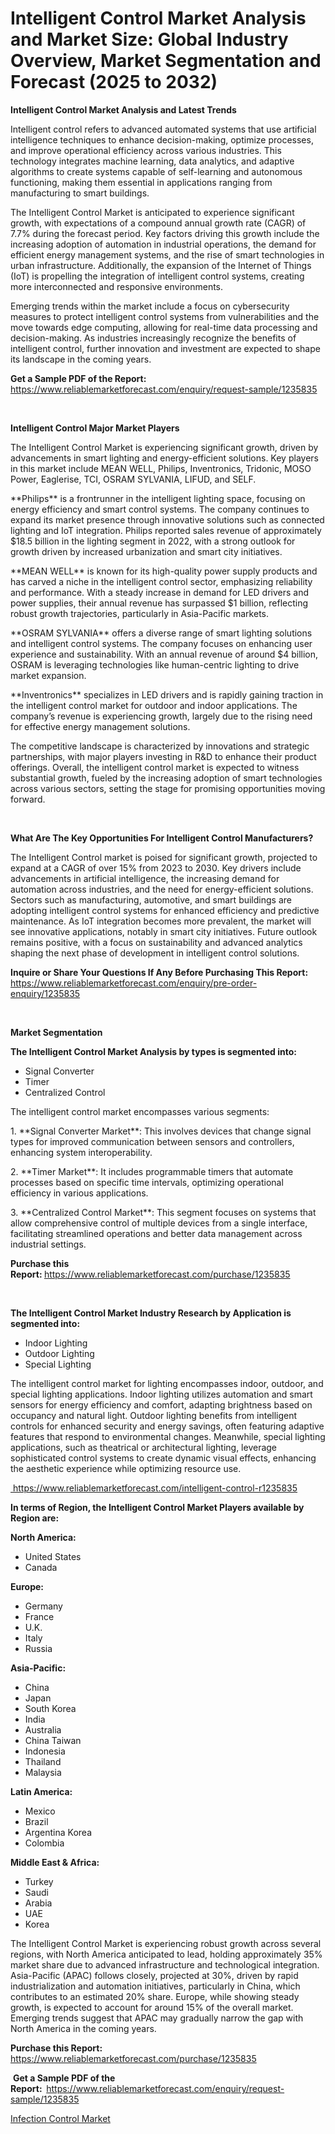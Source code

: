 <p><h1>Intelligent Control Market Analysis and Market Size: Global Industry Overview, Market Segmentation and Forecast (2025 to 2032)</h1></p><p><strong>Intelligent Control Market Analysis and Latest Trends</strong></p>
<p><p>Intelligent control refers to advanced automated systems that use artificial intelligence techniques to enhance decision-making, optimize processes, and improve operational efficiency across various industries. This technology integrates machine learning, data analytics, and adaptive algorithms to create systems capable of self-learning and autonomous functioning, making them essential in applications ranging from manufacturing to smart buildings.</p><p>The Intelligent Control Market is anticipated to experience significant growth, with expectations of a compound annual growth rate (CAGR) of 7.7% during the forecast period. Key factors driving this growth include the increasing adoption of automation in industrial operations, the demand for efficient energy management systems, and the rise of smart technologies in urban infrastructure. Additionally, the expansion of the Internet of Things (IoT) is propelling the integration of intelligent control systems, creating more interconnected and responsive environments. </p><p>Emerging trends within the market include a focus on cybersecurity measures to protect intelligent control systems from vulnerabilities and the move towards edge computing, allowing for real-time data processing and decision-making. As industries increasingly recognize the benefits of intelligent control, further innovation and investment are expected to shape its landscape in the coming years.</p></p>
<p><strong>Get a Sample PDF of the Report:&nbsp;</strong> <a href="https://www.reliablemarketforecast.com/enquiry/request-sample/1235835?utm_campaign=3130&utm_medium=2&utm_source=Github&utm_content=ia&utm_term=10032025&utm_id=intelligent-control">https://www.reliablemarketforecast.com/enquiry/request-sample/1235835</a></p>
<p>&nbsp;</p>
<p><strong>Intelligent Control Major Market Players</strong></p>
<p><p>The Intelligent Control Market is experiencing significant growth, driven by advancements in smart lighting and energy-efficient solutions. Key players in this market include MEAN WELL, Philips, Inventronics, Tridonic, MOSO Power, Eaglerise, TCI, OSRAM SYLVANIA, LIFUD, and SELF.</p><p>**Philips** is a frontrunner in the intelligent lighting space, focusing on energy efficiency and smart control systems. The company continues to expand its market presence through innovative solutions such as connected lighting and IoT integration. Philips reported sales revenue of approximately $18.5 billion in the lighting segment in 2022, with a strong outlook for growth driven by increased urbanization and smart city initiatives.</p><p>**MEAN WELL** is known for its high-quality power supply products and has carved a niche in the intelligent control sector, emphasizing reliability and performance. With a steady increase in demand for LED drivers and power supplies, their annual revenue has surpassed $1 billion, reflecting robust growth trajectories, particularly in Asia-Pacific markets.</p><p>**OSRAM SYLVANIA** offers a diverse range of smart lighting solutions and intelligent control systems. The company focuses on enhancing user experience and sustainability. With an annual revenue of around $4 billion, OSRAM is leveraging technologies like human-centric lighting to drive market expansion.</p><p>**Inventronics** specializes in LED drivers and is rapidly gaining traction in the intelligent control market for outdoor and indoor applications. The company’s revenue is experiencing growth, largely due to the rising need for effective energy management solutions.</p><p>The competitive landscape is characterized by innovations and strategic partnerships, with major players investing in R&D to enhance their product offerings. Overall, the intelligent control market is expected to witness substantial growth, fueled by the increasing adoption of smart technologies across various sectors, setting the stage for promising opportunities moving forward.</p></p>
<p>&nbsp;</p>
<p><strong>What Are The Key Opportunities For Intelligent Control Manufacturers?</strong></p>
<p><p>The Intelligent Control market is poised for significant growth, projected to expand at a CAGR of over 15% from 2023 to 2030. Key drivers include advancements in artificial intelligence, the increasing demand for automation across industries, and the need for energy-efficient solutions. Sectors such as manufacturing, automotive, and smart buildings are adopting intelligent control systems for enhanced efficiency and predictive maintenance. As IoT integration becomes more prevalent, the market will see innovative applications, notably in smart city initiatives. Future outlook remains positive, with a focus on sustainability and advanced analytics shaping the next phase of development in intelligent control solutions.</p></p>
<p><strong>Inquire or Share Your Questions If Any Before Purchasing This Report:</strong> <a href="https://www.reliablemarketforecast.com/enquiry/pre-order-enquiry/1235835?utm_campaign=3130&utm_medium=2&utm_source=Github&utm_content=ia&utm_term=10032025&utm_id=intelligent-control">https://www.reliablemarketforecast.com/enquiry/pre-order-enquiry/1235835</a></p>
<p>&nbsp;</p>
<p><strong>Market Segmentation</strong></p>
<p><strong>The Intelligent Control Market Analysis by types is segmented into:</strong></p>
<p><ul><li>Signal Converter</li><li>Timer</li><li>Centralized Control</li></ul></p>
<p><p>The intelligent control market encompasses various segments: </p><p>1. **Signal Converter Market**: This involves devices that change signal types for improved communication between sensors and controllers, enhancing system interoperability. </p><p>2. **Timer Market**: It includes programmable timers that automate processes based on specific time intervals, optimizing operational efficiency in various applications. </p><p>3. **Centralized Control Market**: This segment focuses on systems that allow comprehensive control of multiple devices from a single interface, facilitating streamlined operations and better data management across industrial settings.</p></p>
<p><strong>Purchase this Report:&nbsp;</strong><a href="https://www.reliablemarketforecast.com/purchase/1235835?utm_campaign=3130&utm_medium=2&utm_source=Github&utm_content=ia&utm_term=10032025&utm_id=intelligent-control">https://www.reliablemarketforecast.com/purchase/1235835</a></p>
<p>&nbsp;</p>
<p><strong>The Intelligent Control Market Industry Research by Application is segmented into:</strong></p>
<p><ul><li>Indoor Lighting</li><li>Outdoor Lighting</li><li>Special Lighting</li></ul></p>
<p><p>The intelligent control market for lighting encompasses indoor, outdoor, and special lighting applications. Indoor lighting utilizes automation and smart sensors for energy efficiency and comfort, adapting brightness based on occupancy and natural light. Outdoor lighting benefits from intelligent controls for enhanced security and energy savings, often featuring adaptive features that respond to environmental changes. Meanwhile, special lighting applications, such as theatrical or architectural lighting, leverage sophisticated control systems to create dynamic visual effects, enhancing the aesthetic experience while optimizing resource use.</p></p>
<p><a href="https://www.reliablemarketforecast.com/intelligent-control-r1235835?utm_campaign=3130&utm_medium=2&utm_source=Github&utm_content=ia&utm_term=10032025&utm_id=intelligent-control">&nbsp;https://www.reliablemarketforecast.com/intelligent-control-r1235835</a></p>
<p><strong>In terms of Region, the Intelligent Control Market Players available by Region are:</strong></p>
<p>
    <p> <strong> North America: </strong>
        <ul>
            <li>United States</li>
            <li>Canada</li>
        </ul>
        </p> 
    <p> <strong> Europe: </strong>
        <ul>
            <li>Germany</li>
            <li>France</li>
            <li>U.K.</li>
            <li>Italy</li>
            <li>Russia</li>
        </ul>
        </p> 
    <p> <strong> Asia-Pacific: </strong>
        <ul>
            <li>China</li>
            <li>Japan</li>
            <li>South Korea</li>
            <li>India</li>
            <li>Australia</li>
            <li>China Taiwan</li>
            <li>Indonesia</li>
            <li>Thailand</li>
            <li>Malaysia</li>
        </ul>
        </p> 
    <p> <strong> Latin America: </strong>
        <ul>
            <li>Mexico</li>
            <li>Brazil</li>
            <li>Argentina Korea</li>
            <li>Colombia</li>
        </ul>
        </p> 
    <p> <strong> Middle East & Africa: </strong>
        <ul>
            <li>Turkey</li>
            <li>Saudi</li>
            <li>Arabia</li>
            <li>UAE</li>
            <li>Korea</li>
        </ul>
    </p>
    </p>
<p><p>The Intelligent Control Market is experiencing robust growth across several regions, with North America anticipated to lead, holding approximately 35% market share due to advanced infrastructure and technological integration. Asia-Pacific (APAC) follows closely, projected at 30%, driven by rapid industrialization and automation initiatives, particularly in China, which contributes to an estimated 20% share. Europe, while showing steady growth, is expected to account for around 15% of the overall market. Emerging trends suggest that APAC may gradually narrow the gap with North America in the coming years.</p></p>
<p><strong>Purchase this Report: </strong><a href="https://www.reliablemarketforecast.com/purchase/1235835?utm_campaign=3130&utm_medium=2&utm_source=Github&utm_content=ia&utm_term=10032025&utm_id=intelligent-control">https://www.reliablemarketforecast.com/purchase/1235835</a></p>
<p>&nbsp;<strong>Get a Sample PDF of the Report:&nbsp;&nbsp;</strong><a href="https://www.reliablemarketforecast.com/enquiry/request-sample/1235835?utm_campaign=3130&utm_medium=2&utm_source=Github&utm_content=ia&utm_term=10032025&utm_id=intelligent-control">https://www.reliablemarketforecast.com/enquiry/request-sample/1235835</a></p>
<p><strong></strong></p>
<p><p><a href="https://github.com/daphnyvashdi/Market-Research-Report-List-1/blob/main/infection-control-market.md?utm_campaign=3130&utm_medium=2&utm_source=Github&utm_content=ia&utm_term=10032025&utm_id=intelligent-control">Infection Control Market</a></p></p>